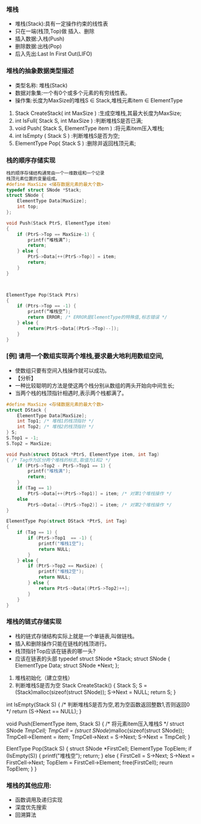### 堆栈
+ 堆栈(Stack):具有一定操作约束的线性表
+ 只在一端(栈顶,Top)做 插入、删除
+ 插入数据:入栈(Push)
+ 删除数据:出栈(Pop)
+ 后入先出:Last In First Out(LIFO)


### 堆栈的抽象数据类型描述
+ 类型名称: 堆栈(Stack)
+ 数据对象集:一个有0个或多个元素的有穷线性表。
+ 操作集:长度为MaxSize的堆栈S  ∈ Stack,堆栈元素item ∈ ElementType
1. Stack CreateStack( int MaxSize )         :生成空堆栈,其最大长度为MaxSize;
2. int IsFull( Stack S, int MaxSize )       :判断堆栈S是否已满;
3. void Push( Stack S, ElementType item )   :将元素item压入堆栈;
4. int IsEmpty ( Stack S )                  :判断堆栈S是否为空;
5. ElementType Pop( Stack S )               :删除并返回栈顶元素;


### 栈的顺序存储实现
```c
栈的顺序存储结构通常由一个一维数组和一个记录
栈顶元素位置的变量组成。
#define MaxSize <储存数据元素的最大个数>
typedef struct SNode *Stack;
struct SNode {
    ElementType Data[MaxSize];
    int top;
};

void Push(Stack PtrS, ElementType item)
{
    if (PtrS->Top == MaxSize-1) {
        printf(“堆栈满”);
        return;
    } else {
        PtrS->Data[++(PtrS->Top)] = item;
        return;
    }
}



ElementType Pop(Stack Ptrs)
{
    if (Ptrs->Top == -1) {
        printf(“堆栈空”);
        return ERROR; /* ERROR是ElementType的特殊值,标志错误 */
    } else {
        return(PtrS->Data[(PtrS->Top)--]);
    }
}
```


### [例] 请用一个数组实现两个堆栈,要求最大地利用数组空间,
+ 使数组只要有空间入栈操作就可以成功。
+ 【分析】 
+ 一种比较聪明的方法是使这两个栈分别从数组的两头开始向中间生长;
+ 当两个栈的栈顶指针相遇时,表示两个栈都满了。
```c
#define MaxSize <存储数据元素的最大个数>
struct DStack {
    ElementType Data[MaxSize];
    int Top1; /* 堆栈1的栈顶指针 */
    int Top2; /* 堆栈2的栈顶指针 */
} S;
S.Top1 = -1;
S.Top2 = MaxSize;

void Push(struct DStack *PtrS, ElementType item, int Tag)
{ /* Tag作为区分两个堆栈的标志,取值为1和2 */
    if (PtrS->Top2 - PtrS->Top1 == 1) {
        printf("堆栈满");
        return;
    }
    if (Tag == 1)
        PtrS->Data[++(PtrS->Top1)] = item; /* 对第1个堆栈操作 */
    else
        PtrS->Data[--(PtrS->Top2)] = item; /* 对第2个堆栈操作 */
}

ElementType Pop(struct DStack *PtrS, int Tag)
{
    if (Tag == 1) {
        if (PtrS->Top1  == -1) {
            printf("堆栈1空“);
            return NULL;
        }
    } else {
        if (PtrS->Top2 == MaxSize) {
            printf("堆栈2空");
            return NULL;
        } else {
            return PtrS->Data[(PtrS->Top2)++];
        }
    }
}
```


### 堆栈的链式存储实现
+ 栈的链式存储结构实际上就是一个单链表,叫做链栈。
+ 插入和删除操作只能在链栈的栈顶进行。 
+ 栈顶指针Top应该在链表的哪一头?
+ 应该在链表的头部
typedef struct SNode *Stack;
struct SNode {
    ElementType Data;
    struct SNode *Next;
};
1. 堆栈初始化（建立空栈）
2. 判断堆栈S是否为空
Stack CreateStack()
{
    Stack S;
    S = (Stack)malloc(sizeof(struct SNode));
    S->Next = NULL;
    return S;
}

int IsEmpty(Stack S)
{   /* 判断堆栈S是否为空,若为空函数返回整数1,否则返回0 */
    return (S->Next == NULL);
}

void Push(ElementType item, Stack S)
{   /* 将元素item压入堆栈S */
    struct SNode *TmpCell;
    TmpCell = (struct SNode*)malloc(sizeof(struct SNode));
    TmpCell->Element = item;
    TmpCell->Next = S->Next;
    S->Next = TmpCell;
}

ElentType Pop(Stack S)
{
    struct SNode *FirstCell;
    ElementType TopElem;
    if (IsEmpty(S)) {
        printf("堆栈空");
        return;
    } else {
        FirstCell = S->Next;
        S->Next = FirstCell->Next;
        TopElem = FirstCell->Element;
        free(FirstCell);
        reurn TopElem;
    }
}



### 堆栈的其他应用:
+ 函数调用及递归实现
+ 深度优先搜索
+ 回溯算法





